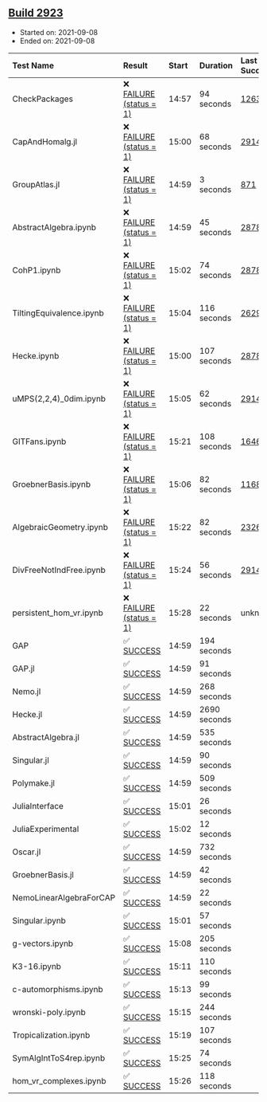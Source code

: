 ## [Build 2923](https://oscarci.mathematik.uni-kl.de/job/oscar-stable/2923/)

* Started on: 2021-09-08
* Ended on: 2021-09-08

| Test Name    | Result | Start | Duration | Last Success | First Failure |
|:-------------|:-------|:------|:---------|:-------------|:--------------|
| CheckPackages | ❌ [FAILURE (status = 1)](https://oscarci.mathematik.uni-kl.de/job/oscar-stable/2923/artifact/logs/build-2923/CheckPackages.log) | 14:57 | 94 seconds | [1263](https://oscarci.mathematik.uni-kl.de/job/oscar-stable/1263/) | [1264](https://oscarci.mathematik.uni-kl.de/job/oscar-stable/1264/) |
| CapAndHomalg.jl | ❌ [FAILURE (status = 1)](https://oscarci.mathematik.uni-kl.de/job/oscar-stable/2923/artifact/logs/build-2923/CapAndHomalg.jl.log) | 15:00 | 68 seconds | [2914](https://oscarci.mathematik.uni-kl.de/job/oscar-stable/2914/) | [2915](https://oscarci.mathematik.uni-kl.de/job/oscar-stable/2915/) |
| GroupAtlas.jl | ❌ [FAILURE (status = 1)](https://oscarci.mathematik.uni-kl.de/job/oscar-stable/2923/artifact/logs/build-2923/GroupAtlas.jl.log) | 14:59 | 3 seconds | [871](https://oscarci.mathematik.uni-kl.de/job/oscar-stable/871/) | [872](https://oscarci.mathematik.uni-kl.de/job/oscar-stable/872/) |
| AbstractAlgebra.ipynb | ❌ [FAILURE (status = 1)](https://oscarci.mathematik.uni-kl.de/job/oscar-stable/2923/artifact/logs/build-2923/AbstractAlgebra.ipynb.log) | 14:59 | 45 seconds | [2878](https://oscarci.mathematik.uni-kl.de/job/oscar-stable/2878/) | [2879](https://oscarci.mathematik.uni-kl.de/job/oscar-stable/2879/) |
| CohP1.ipynb | ❌ [FAILURE (status = 1)](https://oscarci.mathematik.uni-kl.de/job/oscar-stable/2923/artifact/logs/build-2923/CohP1.ipynb.log) | 15:02 | 74 seconds | [2878](https://oscarci.mathematik.uni-kl.de/job/oscar-stable/2878/) | [2879](https://oscarci.mathematik.uni-kl.de/job/oscar-stable/2879/) |
| TiltingEquivalence.ipynb | ❌ [FAILURE (status = 1)](https://oscarci.mathematik.uni-kl.de/job/oscar-stable/2923/artifact/logs/build-2923/TiltingEquivalence.ipynb.log) | 15:04 | 116 seconds | [2629](https://oscarci.mathematik.uni-kl.de/job/oscar-stable/2629/) | [2630](https://oscarci.mathematik.uni-kl.de/job/oscar-stable/2630/) |
| Hecke.ipynb | ❌ [FAILURE (status = 1)](https://oscarci.mathematik.uni-kl.de/job/oscar-stable/2923/artifact/logs/build-2923/Hecke.ipynb.log) | 15:00 | 107 seconds | [2878](https://oscarci.mathematik.uni-kl.de/job/oscar-stable/2878/) | [2879](https://oscarci.mathematik.uni-kl.de/job/oscar-stable/2879/) |
| uMPS(2,2,4)_0dim.ipynb | ❌ [FAILURE (status = 1)](https://oscarci.mathematik.uni-kl.de/job/oscar-stable/2923/artifact/logs/build-2923/uMPS-2-2-4-_0dim.ipynb.log) | 15:05 | 62 seconds | [2914](https://oscarci.mathematik.uni-kl.de/job/oscar-stable/2914/) | [2915](https://oscarci.mathematik.uni-kl.de/job/oscar-stable/2915/) |
| GITFans.ipynb | ❌ [FAILURE (status = 1)](https://oscarci.mathematik.uni-kl.de/job/oscar-stable/2923/artifact/logs/build-2923/GITFans.ipynb.log) | 15:21 | 108 seconds | [1646](https://oscarci.mathematik.uni-kl.de/job/oscar-stable/1646/) | [1647](https://oscarci.mathematik.uni-kl.de/job/oscar-stable/1647/) |
| GroebnerBasis.ipynb | ❌ [FAILURE (status = 1)](https://oscarci.mathematik.uni-kl.de/job/oscar-stable/2923/artifact/logs/build-2923/GroebnerBasis.ipynb.log) | 15:06 | 82 seconds | [1168](https://oscarci.mathematik.uni-kl.de/job/oscar-stable/1168/) | [1169](https://oscarci.mathematik.uni-kl.de/job/oscar-stable/1169/) |
| AlgebraicGeometry.ipynb | ❌ [FAILURE (status = 1)](https://oscarci.mathematik.uni-kl.de/job/oscar-stable/2923/artifact/logs/build-2923/AlgebraicGeometry.ipynb.log) | 15:22 | 82 seconds | [2326](https://oscarci.mathematik.uni-kl.de/job/oscar-stable/2326/) | [2327](https://oscarci.mathematik.uni-kl.de/job/oscar-stable/2327/) |
| DivFreeNotIndFree.ipynb | ❌ [FAILURE (status = 1)](https://oscarci.mathematik.uni-kl.de/job/oscar-stable/2923/artifact/logs/build-2923/DivFreeNotIndFree.ipynb.log) | 15:24 | 56 seconds | [2914](https://oscarci.mathematik.uni-kl.de/job/oscar-stable/2914/) | [2915](https://oscarci.mathematik.uni-kl.de/job/oscar-stable/2915/) |
| persistent_hom_vr.ipynb | ❌ [FAILURE (status = 1)](https://oscarci.mathematik.uni-kl.de/job/oscar-stable/2923/artifact/logs/build-2923/persistent_hom_vr.ipynb.log) | 15:28 | 22 seconds | unknown | unknown |
| GAP | ✅ [SUCCESS](https://oscarci.mathematik.uni-kl.de/job/oscar-stable/2923/artifact/logs/build-2923/GAP.log) | 14:59 | 194 seconds |  |  |
| GAP.jl | ✅ [SUCCESS](https://oscarci.mathematik.uni-kl.de/job/oscar-stable/2923/artifact/logs/build-2923/GAP.jl.log) | 14:59 | 91 seconds |  |  |
| Nemo.jl | ✅ [SUCCESS](https://oscarci.mathematik.uni-kl.de/job/oscar-stable/2923/artifact/logs/build-2923/Nemo.jl.log) | 14:59 | 268 seconds |  |  |
| Hecke.jl | ✅ [SUCCESS](https://oscarci.mathematik.uni-kl.de/job/oscar-stable/2923/artifact/logs/build-2923/Hecke.jl.log) | 14:59 | 2690 seconds |  |  |
| AbstractAlgebra.jl | ✅ [SUCCESS](https://oscarci.mathematik.uni-kl.de/job/oscar-stable/2923/artifact/logs/build-2923/AbstractAlgebra.jl.log) | 14:59 | 535 seconds |  |  |
| Singular.jl | ✅ [SUCCESS](https://oscarci.mathematik.uni-kl.de/job/oscar-stable/2923/artifact/logs/build-2923/Singular.jl.log) | 14:59 | 90 seconds |  |  |
| Polymake.jl | ✅ [SUCCESS](https://oscarci.mathematik.uni-kl.de/job/oscar-stable/2923/artifact/logs/build-2923/Polymake.jl.log) | 14:59 | 509 seconds |  |  |
| JuliaInterface | ✅ [SUCCESS](https://oscarci.mathematik.uni-kl.de/job/oscar-stable/2923/artifact/logs/build-2923/JuliaInterface.log) | 15:01 | 26 seconds |  |  |
| JuliaExperimental | ✅ [SUCCESS](https://oscarci.mathematik.uni-kl.de/job/oscar-stable/2923/artifact/logs/build-2923/JuliaExperimental.log) | 15:02 | 12 seconds |  |  |
| Oscar.jl | ✅ [SUCCESS](https://oscarci.mathematik.uni-kl.de/job/oscar-stable/2923/artifact/logs/build-2923/Oscar.jl.log) | 14:59 | 732 seconds |  |  |
| GroebnerBasis.jl | ✅ [SUCCESS](https://oscarci.mathematik.uni-kl.de/job/oscar-stable/2923/artifact/logs/build-2923/GroebnerBasis.jl.log) | 14:59 | 42 seconds |  |  |
| NemoLinearAlgebraForCAP | ✅ [SUCCESS](https://oscarci.mathematik.uni-kl.de/job/oscar-stable/2923/artifact/logs/build-2923/NemoLinearAlgebraForCAP.log) | 14:59 | 22 seconds |  |  |
| Singular.ipynb | ✅ [SUCCESS](https://oscarci.mathematik.uni-kl.de/job/oscar-stable/2923/artifact/logs/build-2923/Singular.ipynb.log) | 15:01 | 57 seconds |  |  |
| g-vectors.ipynb | ✅ [SUCCESS](https://oscarci.mathematik.uni-kl.de/job/oscar-stable/2923/artifact/logs/build-2923/g-vectors.ipynb.log) | 15:08 | 205 seconds |  |  |
| K3-16.ipynb | ✅ [SUCCESS](https://oscarci.mathematik.uni-kl.de/job/oscar-stable/2923/artifact/logs/build-2923/K3-16.ipynb.log) | 15:11 | 110 seconds |  |  |
| c-automorphisms.ipynb | ✅ [SUCCESS](https://oscarci.mathematik.uni-kl.de/job/oscar-stable/2923/artifact/logs/build-2923/c-automorphisms.ipynb.log) | 15:13 | 99 seconds |  |  |
| wronski-poly.ipynb | ✅ [SUCCESS](https://oscarci.mathematik.uni-kl.de/job/oscar-stable/2923/artifact/logs/build-2923/wronski-poly.ipynb.log) | 15:15 | 244 seconds |  |  |
| Tropicalization.ipynb | ✅ [SUCCESS](https://oscarci.mathematik.uni-kl.de/job/oscar-stable/2923/artifact/logs/build-2923/Tropicalization.ipynb.log) | 15:19 | 107 seconds |  |  |
| SymAlgIntToS4rep.ipynb | ✅ [SUCCESS](https://oscarci.mathematik.uni-kl.de/job/oscar-stable/2923/artifact/logs/build-2923/SymAlgIntToS4rep.ipynb.log) | 15:25 | 74 seconds |  |  |
| hom_vr_complexes.ipynb | ✅ [SUCCESS](https://oscarci.mathematik.uni-kl.de/job/oscar-stable/2923/artifact/logs/build-2923/hom_vr_complexes.ipynb.log) | 15:26 | 118 seconds |  |  |
